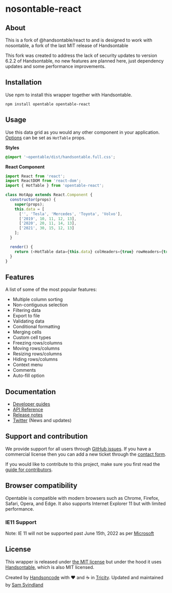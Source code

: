 # nosontable-react

## About

This is a fork of @handsontable/react to and is designed to work with nosontable, a fork of the last MIT release of Handsontable

This fork was created to address the lack of security updates to version 6.2.2 of Handsontable, no new features are planned here, just dependency updates and some performance improvements.

## Installation

Use npm to install this wrapper together with Handsontable.
```
npm install opentable opentable-react
```

## Usage

Use this data grid as you would any other component in your application. [Options](//handsontable.com/docs/Options.html) can be set as `HotTable` props.

**Styles**
```css
@import '~opentable/dist/handsontable.full.css';
```

**React Component**
```js
import React from 'react';
import ReactDOM from 'react-dom';
import { HotTable } from 'opentable-react';

class HotApp extends React.Component {
  constructor(props) {
    super(props);
    this.data = [
      ['', 'Tesla', 'Mercedes', 'Toyota', 'Volvo'],
      ['2019', 10, 11, 12, 13],
      ['2020', 20, 11, 14, 13],
      ['2021', 30, 15, 12, 13]
    ];
  }

  render() {
    return (<HotTable data={this.data} colHeaders={true} rowHeaders={true} width="600" height="300" />);
  }
}
```

## Features

A list of some of the most popular features:

- Multiple column sorting
- Non-contiguous selection
- Filtering data
- Export to file
- Validating data
- Conditional formatting
- Merging cells
- Custom cell types
- Freezing rows/columns
- Moving rows/columns
- Resizing rows/columns
- Hiding rows/columns
- Context menu
- Comments
- Auto-fill option

## Documentation

- [Developer guides](//handsontable.com/docs/react)
- [API Reference](//handsontable.com/docs/Core.html)
- [Release notes](//handsontable.com/docs/tutorial-release-notes.html)
- [Twitter](//twitter.com/handsontable) (News and updates)

## Support and contribution

We provide support for all users through [GitHub issues](//github.com/swsvindland/opentable-react). If you have a commercial license then you can add a new ticket through the [contact form](//handsontable.com/contact?category=technical_support).

If you would like to contribute to this project, make sure you first read the [guide for contributors](//github.com/swsvindland/opentable-react/blob/master/CONTRIBUTING.md).

## Browser compatibility

Opentable is compatible with modern browsers such as Chrome, Firefox, Safari, Opera, and Edge. It also supports Internet Explorer 11 but with limited performance.

### IE11 Support
Note: IE 11 will not be supported past June 15th, 2022 as per [Microsoft](//docs.microsoft.com/en-us/lifecycle/faq/internet-explorer-microsoft-edge)

## License

This wrapper is released under [the MIT license](//github.com/swsvindland/opentable-react/blob/master/LICENSE) but under the hood it uses [Handsontable](//github.com/swsvindland/opentable), which is also MIT licensed.

Created by [Handsoncode](//handsoncode.net) with ❤ and ☕ in [Tricity](//en.wikipedia.org/wiki/Tricity,_Poland).
Updated and maintained by [Sam Svindland](//svindland.dev)
